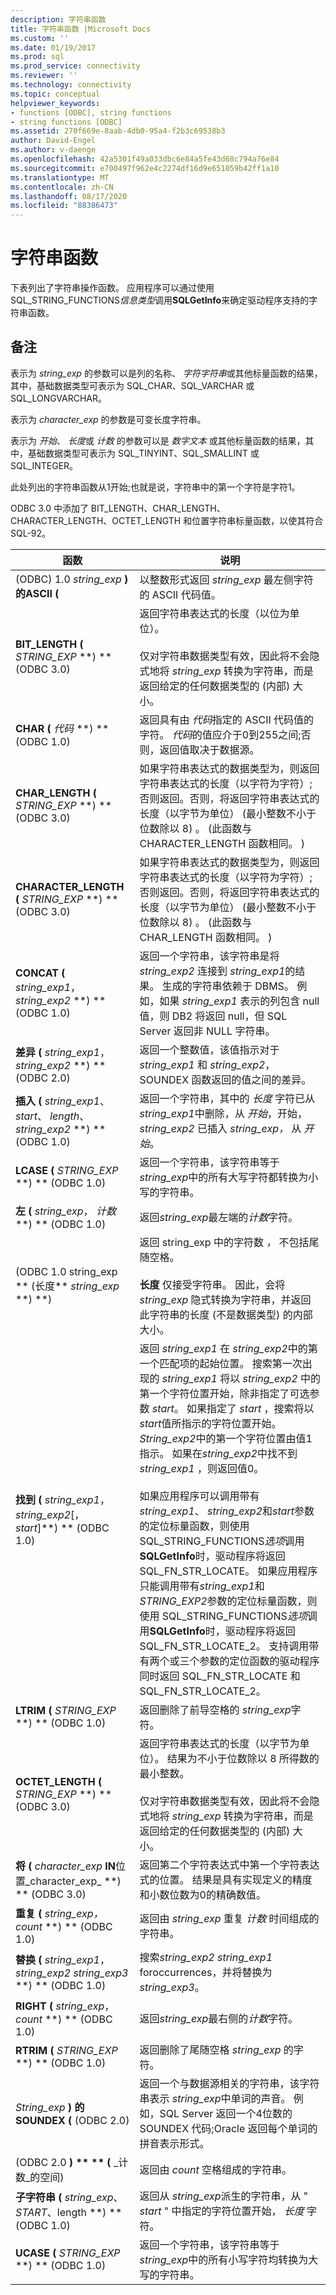 ```yaml
---
description: 字符串函数
title: 字符串函数 |Microsoft Docs
ms.custom: ''
ms.date: 01/19/2017
ms.prod: sql
ms.prod_service: connectivity
ms.reviewer: ''
ms.technology: connectivity
ms.topic: conceptual
helpviewer_keywords:
- functions [ODBC], string functions
- string functions [ODBC]
ms.assetid: 270f669e-8aab-4db0-95a4-f2b3c69538b3
author: David-Engel
ms.author: v-daenge
ms.openlocfilehash: 42a5301f49a033dbc6e84a5fe43d68c794a76e84
ms.sourcegitcommit: e700497f962e4c2274df16d9e651059b42ff1a10
ms.translationtype: MT
ms.contentlocale: zh-CN
ms.lasthandoff: 08/17/2020
ms.locfileid: "88386473"
---
```

# <a name="string-functions"></a>字符串函数
下表列出了字符串操作函数。 应用程序可以通过使用 SQL_STRING_FUNCTIONS*信息类型*调用**SQLGetInfo**来确定驱动程序支持的字符串函数。  
  
## <a name="remarks"></a>备注  
 表示为 *string_exp* 的参数可以是列的名称、 *字符字符串*或其他标量函数的结果，其中，基础数据类型可表示为 SQL_CHAR、SQL_VARCHAR 或 SQL_LONGVARCHAR。  
  
 表示为 *character_exp* 的参数是可变长度字符串。  
  
 表示为 *开始*、 *长度*或 *计数* 的参数可以是 *数字文本* 或其他标量函数的结果，其中，基础数据类型可表示为 SQL_TINYINT、SQL_SMALLINT 或 SQL_INTEGER。  
  
 此处列出的字符串函数从1开始;也就是说，字符串中的第一个字符是字符1。  
  
 ODBC 3.0 中添加了 BIT_LENGTH、CHAR_LENGTH、CHARACTER_LENGTH、OCTET_LENGTH 和位置字符串标量函数，以使其符合 SQL-92。  
  
|函数|说明|  
|--------------|-----------------|  
| (ODBC) 1.0 _string_exp_ **) **的**ASCII (**|以整数形式返回 *string_exp* 最左侧字符的 ASCII 代码值。|  
|**BIT_LENGTH (** _STRING_EXP_ **) **  (ODBC 3.0) |返回字符串表达式的长度（以位为单位）。<br /><br /> 仅对字符串数据类型有效，因此将不会隐式地将 *string_exp* 转换为字符串，而是返回给定的任何数据类型的 (内部) 大小。|  
|**CHAR (** _代码_ **) **  (ODBC 1.0) |返回具有由 *代码*指定的 ASCII 代码值的字符。 *代码*的值应介于0到255之间;否则，返回值取决于数据源。|  
|**CHAR_LENGTH (** _STRING_EXP_ **) **  (ODBC 3.0) |如果字符串表达式的数据类型为，则返回字符串表达式的长度（以字符为字符）; 否则返回。否则，将返回字符串表达式的长度（以字节为单位） (最小整数不小于位数除以 8) 。  (此函数与 CHARACTER_LENGTH 函数相同。 ) |  
|**CHARACTER_LENGTH (** _STRING_EXP_ **) **  (ODBC 3.0) |如果字符串表达式的数据类型为，则返回字符串表达式的长度（以字符为字符）; 否则返回。否则，将返回字符串表达式的长度（以字节为单位） (最小整数不小于位数除以 8) 。  (此函数与 CHAR_LENGTH 函数相同。 ) |  
|**CONCAT (** _string_exp1_，_string_exp2_ **) ** (ODBC 1.0) |返回一个字符串，该字符串是将 *string_exp2* 连接到 *string_exp1*的结果。 生成的字符串依赖于 DBMS。 例如，如果 *string_exp1* 表示的列包含 null 值，则 DB2 将返回 null，但 SQL Server 返回非 NULL 字符串。|  
|**差异 (** _string_exp1_，_string_exp2_ **) ** (ODBC 2.0) |返回一个整数值，该值指示对于 *string_exp1* 和 *string_exp2*，SOUNDEX 函数返回的值之间的差异。|  
|**插入 (** _string_exp1_、 *start*、 *length*、 _string_exp2_ **) ** (ODBC 1.0) |返回一个字符串，其中的 *长度* 字符已从 *string_exp1*中删除，从 *开始*，开始， *string_exp2* 已插入 *string_exp，* 从 *开始*。|  
|**LCASE (** _STRING_EXP_ **) ** (ODBC 1.0) |返回一个字符串，该字符串等于 *string_exp*中的所有大写字符都转换为小写的字符串。|  
|**左 (** _string_exp_， _计数_**) ** (ODBC 1.0) |返回*string_exp*最左端的*计数*字符。|  
| (ODBC 1.0 string_exp ** (长度** _string_exp_ **) **) |返回 string_exp 中的字符数 *，* 不包括尾随空格。<br /><br /> **长度** 仅接受字符串。 因此，会将 *string_exp* 隐式转换为字符串，并返回此字符串的长度 (不是数据类型) 的内部大小。|  
|**找到 (** _string_exp1_， *string_exp2*[， *start*]**) ** (ODBC 1.0) |返回 *string_exp1* 在 *string_exp2*中的第一个匹配项的起始位置。 搜索第一次出现的 *string_exp1* 将以 *string_exp2* 中的第一个字符位置开始，除非指定了可选参数 *start*。 如果指定了 *start* ，搜索将以 *start*值所指示的字符位置开始。 *String_exp2*中的第一个字符位置由值1指示。 如果在*string_exp2*中找不到*string_exp1* ，则返回值0。<br /><br /> 如果应用程序可以调用带有*string_exp1*、 *string_exp2*和*start*参数的定位标量函数，则使用 SQL_STRING_FUNCTIONS*选项*调用**SQLGetInfo**时，驱动程序将返回 SQL_FN_STR_LOCATE。 如果应用程序只能调用带有*string_exp1*和*STRING_EXP2*参数的定位标量函数，则使用 SQL_STRING_FUNCTIONS*选项*调用**SQLGetInfo**时，驱动程序将返回 SQL_FN_STR_LOCATE_2。 支持调用带有两个或三个参数的定位函数的驱动程序同时返回 SQL_FN_STR_LOCATE 和 SQL_FN_STR_LOCATE_2。|  
|**LTRIM (** _STRING_EXP_ **) ** (ODBC 1.0) |返回删除了前导空格的 *string_exp*字符。|  
|**OCTET_LENGTH (** _STRING_EXP_ **) ** (ODBC 3.0) |返回字符串表达式的长度（以字节为单位）。 结果为不小于位数除以 8 所得数的最小整数。<br /><br /> 仅对字符串数据类型有效，因此将不会隐式地将 *string_exp* 转换为字符串，而是返回给定的任何数据类型的 (内部) 大小。|  
|**将 (** _character_exp_ **IN**位置_character_exp_ **) ** (ODBC 3.0) |返回第二个字符表达式中第一个字符表达式的位置。 结果是具有实现定义的精度和小数位数为0的精确数值。|  
|**重复 (** _string_exp，_ _count_ **) ** (ODBC 1.0) |返回由 *string_exp* 重复 *计数* 时间组成的字符串。|  
|**替换 (** _string_exp1_， *string_exp2* _string_exp3_ **) ** (ODBC 1.0) |搜索*string_exp2* *string_exp1* foroccurrences，并将替换为*string_exp3*。|  
|**RIGHT (** _string_exp_， _count_ **) ** (ODBC 1.0) |返回*string_exp*最右侧的*计数*字符。|  
|**RTRIM (** _STRING_EXP_ **) ** (ODBC 1.0) |返回删除了尾随空格 *string_exp* 的字符。|  
|_String_exp_ **) **的**SOUNDEX (** (ODBC 2.0) |返回一个与数据源相关的字符串，该字符串表示 *string_exp*中单词的声音。 例如，SQL Server 返回一个4位数的 SOUNDEX 代码;Oracle 返回每个单词的拼音表示形式。|  
| (ODBC 2.0 **) ** ** (** _计数_的空间) |返回由 *count* 空格组成的字符串。|  
|**子字符串 (** _string_exp_、 *START*、length **) ** (ODBC 1.0) |返回从 *string_exp*派生的字符串，从 " *start* " 中指定的字符位置开始， *长度* 字符。|  
|**UCASE (** _STRING_EXP_ **) ** (ODBC 1.0) |返回一个字符串，该字符串等于 *string_exp*中的所有小写字符均转换为大写的字符串。|
